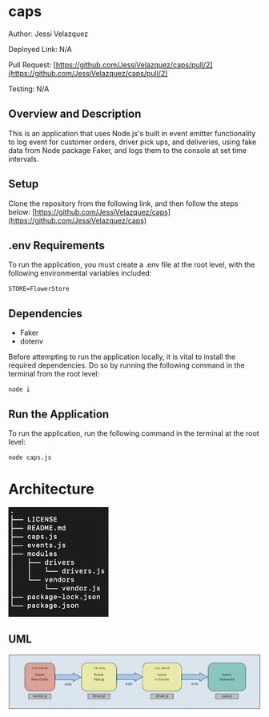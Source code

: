 # **caps**

Author: Jessi Velazquez

Deployed Link: N/A

Pull Request: [https://github.com/JessiVelazquez/caps/pull/2](https://github.com/JessiVelazquez/caps/pull/2)

Testing: N/A

## **Overview and Description**

This is an application that uses Node.js's built in event emitter functionality to log event for customer orders, driver pick ups, and deliveries, using fake data from Node package Faker, and logs them to the console at set time intervals.

## **Setup**

Clone the repository from the following link, and then follow the steps below: [https://github.com/JessiVelazquez/caps](https://github.com/JessiVelazquez/caps)

## **.env Requirements**

To run the application, you must create a .env file at the root level, with the following environmental variables included:

```
STORE=FlowerStore
```

## **Dependencies**

- Faker
- dotenv

Before attempting to run the application locally, it is vital to install the required dependencies. Do so by running the following command in the terminal from the root level:

```
node i
```

## **Run the Application**

To run the application, run the following command in the terminal at the root level:

```
node caps.js
```

# **Architecture**

![Tree](./tree.png)

## **UML**

![UML](./UML.png)
